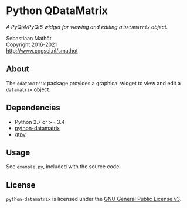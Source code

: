 # Python QDataMatrix

*A PyQt4/PyQt5 widget for viewing and editing a `DataMatrix` object.*

Sebastiaan Mathôt  <br />
Copyright 2016-2021  <br />
http://www.cogsci.nl/smathot

## About

The `qdatamatrix` package provides a graphical widget to view and edit a `datamatrix` object.

## Dependencies

- Python 2.7 or >= 3.4
- [python-datamatrix](https://github.com/smathot/python-datamatrix/)
- [qtpy](https://pypi.python.org/pypi/QtPy/)

## Usage

See `example.py`, included with the source code.

## License

`python-datamatrix` is licensed under the [GNU General Public License
v3](http://www.gnu.org/licenses/gpl-3.0.en.html).
